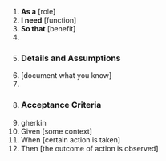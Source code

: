 1.	**As a** [role] 
2.	**I need** [function] 
3.	**So that** [benefit] 
4.	
5.	### Details and Assumptions 
6.	[document what you know] 
7.	
8.	### Acceptance Criteria 
9.	gherkin 
10.	Given [some context] 
11.	When [certain action is taken] 
12.	Then [the outcome of action is observed]
